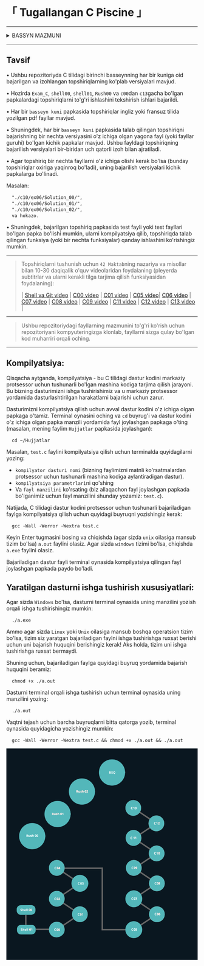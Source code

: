 <h1> 「 Tugallangan C Piscine 」 </h1> 

------------------------------------------------------------------------------------

<details>
<summary> BASSYN MAZMUNI </summary>

------------------------------------------------------------------------------------

- Kun 01: Shell00 - Unix buyruq qatori
- Kun 02: Shell01 - Unix buyruq qatori

- Kun 03: C00: 
    * ex00 = ft_putchar.c 
    * ex01 = ft_print_alphabet.c 
    * ex02 = ft_print_reverse_alphabet.c 
    * ex03 = ft_print_numbers.c 
    * ex04 = ft_is_negative.c 
    * ex05 = ft_print_comb.c 
    * ex06 = ft_print_comb2.c 
    * ex07 = ft_putnbr.c 
    * ex08 = ft_print_combn.c

- Kun 04: C01: 
    * ex00 = ft_ft.c 
    * ex01 = ft_ultimate_ft.c 
    * ex02 = ft_swap.c 
    * ex03 = ft_div_mod.c 
    * ex04 = ft_ultimate_div_mod.c 
    * ex05 = ft_putstr.c 
    * ex06 = ft_strlen.c 
    * ex07 = ft_rev_int_tab.c 
    * ex08 = ft_sort_int_tab.c 
- Kun 05-07: Rush00 - Turli o'lchamdagi individual panjaralarni ko'rsatadigan dastur yozish.

- Kun 08: C02:
    * ex00 = ft_strcpy.c 
    * ex01 = ft_strncpy.c 
    * ex02 = ft_str_is_alpha.c 
    * ex03 = ft_str_is_numeric.c 
    * ex04 = ft_str_is_lowercase.c 
    * ex05 = ft_str_is_uppercase.c 
    * ex06 = ft_str_is_printable.c 
    * ex07 = ft_strupcase.c 
    * ex08 = ft_strlowcase.c 
    * ex09 = ft_strcapitalize.c 
    * ex10 = ft_strlcpy.c 
    * ex11 = ft_putstr_non_printable.c 
    * ex12 = ft_print_memory.c 

- Kun 09: C03: 
    * ex00 = ft_strcmp.c 
    * ex01 = ft_strncmp.c
    * ex02 = ft_strcat.c 
    * ex03 = ft_strncat.c 
    * ex04 = ft_strstr.c 
    * ex05 = ft_strlcat.c 

- Kun 10: C04: 
    * ex00 = ft_strlen.c 
    * ex01 = ft_putstr.c 
    * ex02 = ft_putnbr.c 
    * ex03 = ft_atoi.c 
    * ex04 = ft_putnbr_base.c 
    * ex05 = ft_atoi_base.c 

- Kun 11: C05: 
    * ex00 = ft_iterative_factorial.c 
    * ex01 = ft_recursive_factorial.c 
    * ex02 = ft_iterative_power.c 
    * ex03 = ft_recursive_power.c 
    * ex04 = ft_fibonacci.c 
    * ex05 = ft_sqrt.c 
    * ex06 = ft_is_prime.c 
    * ex07 = ft_find_next_prime.c 
    * ex08 = ft_ten_queens_puzzle.c 

- Kun 12-14: Rush01 - `Osmono'parlar` (`skyscrapers`) mantiqiy boshqotirmasini yechadigan dastur yozish.
- Kun 15: C06: 
    * ex00 = ft_print_program_name.c 
    * ex01 = ft_print_params.c 
    * ex02 = ft_rev_params.c 
    * ex03 = ft_sort_params.c 

- Kun 16: C07: 
    * ex00 = ft_strdup.c 
    * ex01 = ft_range.c 
    * ex02 = ft_ultimate_range.c 
    * ex03 = ft_strjoin.c 
    * ex04 = ft_convert_base.c 
    * ex05 = ft_split.c 

- Kun 17: C08: 
    * ex00 = ft.h 
    * ex01 = ft_boolean.h 
    * ex02 = ft_abs.h 
    * ex03 = ft_poin.h 
    * ex04 = ft_strs_to_tab.h | ft_strs_to_tab.c 
    * ex05 = ft_show_tab.h | ft_show_tab.c 

- Kun 18: C09: 
    * ex00 = libft_creator.sh | ft_putchar.c | ft_swap.c | ft_putstr.c | ft_strlen.c | ft_strcmp.c
    * ex01 = Makefile
    * ex02 = ft_split.c

- Kun 19-21: Rush02.

- Kun 22: C10: 
    * ex00 = ft_display_file
    * ex01 = ft_cat
    * ex02 = ft_tail
    * ex03 = ft_hexdump

- Kun 23: C11: 
    * ex00 = ft_foreach.c 
    * ex01 = ft_map.c 
    * ex02 = ft_any.c
    * ex03 = ft_count_if.c
    * ex04 = ft_is_sort.c 
    * ex05 = do-op
    * ex06 = ft_sort_string_tab.c
    * ex07 = ft_advanced_sort_string_tab.c

- Kun 24: C12: 
    * ex00 = ft_create_elem.c | ft_list.h
    * ex01 = ft_list_push_front.c | ft_list.h
    * ex02 = ft_list_size.c | ft_list.h
    * ex03 = ft_list_last.c | ft_list.h
    * ex04 = ft_list_push_back.c | ft_list.h
    * ex05 = ft_list_push_strs.c | ft_list.h
    * ex06 = ft_list_clear.c | ft_list.h
    * ex07 = ft_list_at.c | ft_list.h
    * ex08 = ft_list_reverse.c
    * ex09 = ft_list_foreach.c | ft_list.h
    * ex10 = ft_list_foreach_if.c | ft_list.h
    * ex11 = ft_list_find.c | ft_list.h
    * ex12 = ft_list_remove_if.c | ft_list.h
    * ex13 = ft_list_merge.c | ft_list.h
    * ex14 = ft_list_sort.c | ft_list.h
    * ex15 = ft_list_reverse_fun.c | ft_list.h
    * ex16 = ft_sorted_list_insert.c | ft_list.h
    * ex17 = ft_sorted_list_merge.c | ft_list.h

- Kun 25: C13: 
    * ex00 = btree_create_node.c | ft_btree.h
    * ex01 = btree_apply_prefix.c | ft_btree.h 
    * ex02 = btree_apply_infix.c | ft_btree.h
    * ex03 = btree_apply_suffix.c | ft_btree.h
    * ex04 = btree_insert_data.c | ft_btree.h
    * ex05 = btree_search_item.c | ft_btree.h
    * ex06 = btree_level_count.c | ft_btree.h
    * ex07 = btree_apply_by_level.c | ft_btree.h

- Yakuniy loyiha: BSQ - Berilgan xaritada eng katta kvadratni topib, uni ko'rsatadigan dastur yozish.

</details>

------------------------------------------------------------------------------------

## Tavsif

 • Ushbu repozitoriyda C tilidagi birinchi basseynning har bir kuniga oid bajarilgan va izohlangan topshiriqlarning ko'plab versiyalari mavjud. 

 • Hozirda `Exam_C`, `shell00`, `shell01`, `Rush00` va `c00`dan `c13`gacha bo'lgan papkalardagi topshiriqlarni to'g'ri ishlashini tekshirish ishlari bajarildi.


 • Har bir `basseyn kuni` papkasida topshiriqlar ingliz yoki fransuz tilida yozilgan pdf fayllar mavjud. 


 • Shuningdek, har bir `basseyn kuni` papkasida talab qilingan topshiriqni bajarishning bir nechta versiyasini o'z ichiga olgan yagona fayl (yoki fayllar guruhi) bo'lgan kichik papkalar mavjud. Ushbu fayldagi topshiriqning bajarilish versiyalari bir-biridan uch qatorli izoh bilan ajratiladi. 


 • Agar topshiriq bir nechta fayllarni o'z ichiga olishi kerak bo'lsa (bunday topshiriqlar oxiriga yaqinroq bo'ladi), uning bajarilish versiyalari kichik papkalarga bo'linadi.
 
 Masalan: 
 
      "./c10/ex06/Solution_00/",
      "./c10/ex06/Solution_01/",
      "./c10/ex06/Solution_02/",
      va hokazo.


 • Shuningdek, bajarilgan topshiriq papkasida test fayli yoki test fayllari bo'lgan papka bo'lishi mumkin, ularni kompilyatsiya qilib, topshiriqda talab qilingan funksiya (yoki bir nechta funksiyalar) qanday ishlashini ko'rishingiz mumkin.

------------------------------------------------------------------------------------

>  Topshiriqlarni tushunish uchun `42 Maktab`ning nazariya va misollar bilan 10-30 daqiqalik o'quv videolaridan foydalaning (pleyerda subtitrlar va ularni kerakli tilga tarjima qilish funksiyasidan foydalaning):
>
> | [Shell va Git video](https://www.youtube.com/playlist?list=PLVQYiy6xNUxxhvwi0PGmXb5isUdVwmsg8) | [C00 video](https://www.youtube.com/playlist?list=PLVQYiy6xNUxz5wbzZn4tfUhF4djgzscB-) | [C01 video](https://www.youtube.com/playlist?list=PLVQYiy6xNUxytsXWxZx6odBJMbRktIHTs) | [C05 video](https://www.youtube.com/playlist?list=PLVQYiy6xNUxxZbeH9b0VC-nC6QsJRw5Ah)| [C06 video](https://www.youtube.com/playlist?list=PLVQYiy6xNUxxDlCkkCX262SI90TsllYUW) | [C07 video](https://www.youtube.com/playlist?list=PLVQYiy6xNUxzNYF00nlmx624twFlamqLt) | [C08 video](https://www.youtube.com/playlist?list=PLVQYiy6xNUxxMI_GiGGb2hxMcd3IwNYRy) | [C09 video](https://www.youtube.com/playlist?list=PLVQYiy6xNUxw6n6q_i8wek6U7t7CeAXhU) | [C11 video](https://www.youtube.com/playlist?list=PLVQYiy6xNUxx8sKygTdqtOPytqN7sb0Vz) | [C12 video](https://www.youtube.com/playlist?list=PLVQYiy6xNUxwmUOmyYSaI6gD1UyfF9MSj) | [C13 video](https://www.youtube.com/playlist?list=PLVQYiy6xNUxzusAgMiybYwkLvuMFbVat9) |

------------------------------------------------------------------------------------

>  Ushbu repozitoriydagi fayllarning mazmunini to'g'ri ko'rish uchun repozitoriyani kompyuteringizga klonlab, fayllarni sizga qulay bo'lgan kod muharriri orqali oching.

------------------------------------------------------------------------------------

## Kompilyatsiya:

Qisqacha aytganda, kompilyatsiya - bu C tilidagi dastur kodini markaziy protsessor uchun tushunarli bo'lgan mashina kodiga tarjima qilish jarayoni. Bu bizning dasturimizni ishga tushirishimiz va u markaziy protsessor yordamida dasturlashtirilgan harakatlarni bajarishi uchun zarur.

Dasturimizni kompilyatsiya qilish uchun avval dastur kodini o'z ichiga olgan papkaga o'tamiz. Terminal oynasini oching va `cd` buyrug'i va dastur kodini o'z ichiga olgan papka manzili yordamida fayl joylashgan papkaga o'ting (masalan, mening faylim `Hujjatlar` papkasida joylashgan): 

      cd ~/Hujjatlar


Masalan, `test.c` faylini kompilyatsiya qilish uchun terminalda quyidagilarni yozing:
 * `kompilyator dasturi nomi` (bizning faylimizni matnli ko'rsatmalardan protsessor uchun tushunarli mashina kodiga aylantiradigan dastur).
 * `kompilyatsiya parametrlari`ni qo'shing 
 * Va `fayl manzilini` ko'rsating (biz allaqachon fayl joylashgan papkada bo'lganimiz uchun fayl manzilini shunday yozamiz: `test.c`). 


Natijada, C tilidagi dastur kodini protsessor uchun tushunarli bajariladigan faylga kompilyatsiya qilish uchun quyidagi buyruqni yozishingiz kerak: 

      gcc -Wall -Werror -Wextra test.c 


Keyin Enter tugmasini bosing va chiqishda (agar sizda `unix` oilasiga mansub tizim bo'lsa) `a.out` faylini olasiz. Agar sizda `windows` tizimi bo'lsa, chiqishda `a.exe` faylini olasiz. 

Bajariladigan dastur fayli terminal oynasida kompilyatsiya qilingan fayl joylashgan papkada paydo bo'ladi.



## Yaratilgan dasturni ishga tushirish xususiyatlari:

Agar sizda `Windows` bo'lsa, dasturni terminal oynasida uning manzilini yozish orqali ishga tushirishingiz mumkin:

      ./a.exe

Ammo agar sizda `Linux` yoki `Unix` oilasiga mansub boshqa operatsion tizim bo'lsa, tizim siz yaratgan bajariladigan faylni ishga tushirishga ruxsat berishi uchun uni bajarish huquqini berishingiz kerak! Aks holda, tizim uni ishga tushirishga ruxsat bermaydi. 

Shuning uchun, bajariladigan faylga quyidagi buyruq yordamida bajarish huquqini beramiz: 

      chmod +x ./a.out

 Dasturni terminal orqali ishga tushirish uchun terminal oynasida uning manzilini yozing: 

      ./a.out

Vaqtni tejash uchun barcha buyruqlarni bitta qatorga yozib, terminal oynasida quyidagicha yozishingiz mumkin:

      gcc -Wall -Werror -Wextra test.c && chmod +x ./a.out && ./a.out

<p align=center ><img src='./map_of_the_Piscine_C.png'></p>
